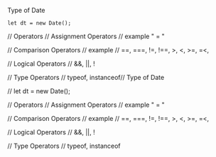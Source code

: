 Type of Date

`let dt = new Date();`

// Operators
// Assignment Operators
// example " = "

// Comparison Operators
// example
// ==, ===, !=, !==, >, <, >=, =<,

// Logical Operators
// &&, ||, !

// Type Operators
// typeof, instanceof// Type of Date

// let dt = new Date();

// Operators
// Assignment Operators
// example " = "

// Comparison Operators
// example
// ==, ===, !=, !==, >, <, >=, =<,

// Logical Operators
// &&, ||, !

// Type Operators
// typeof, instanceof
